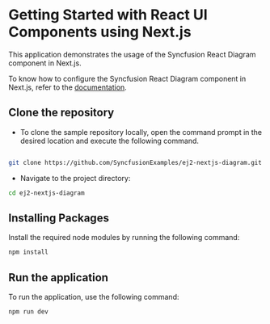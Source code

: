 # Getting Started with React UI Components using Next.js

This application demonstrates the usage of the Syncfusion React Diagram component in Next.js.

To know how to configure the Syncfusion React Diagram component in Next.js, refer to the [documentation](https://ej2.syncfusion.com/react/documentation/diagram/nextjs-getting-started).

## Clone the repository

* To clone the sample repository locally, open the command prompt in the desired location and execute the following command.

```sh

git clone https://github.com/SyncfusionExamples/ej2-nextjs-diagram.git

```

* Navigate to the project directory:

```sh
cd ej2-nextjs-diagram
```

## Installing Packages

Install the required node modules by running the following command:

```sh
npm install
```

## Run the application

To run the application, use the following command:

```bash
npm run dev
```